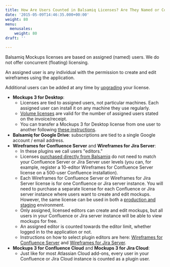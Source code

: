 ```yaml
---
title: How Are Users Counted in Balsamiq Licenses? Are They Named or Concurrent Users?
date: '2015-05-09T14:46:35.000+00:00'
weight: 80
menu:
  menusales:
    weight: 80
draft: ''

---
```


Balsamiq Mockups licenses are based on assigned (named) users. We do not offer concurrent (floating) licensing.

An assigned user is any individual with the permission to create and edit wireframes using the application.

Additional users can be added at any time by [upgrading](/sales/upgrades/) your license.

*   **Mockups 3 for Desktop**:
    *   Licenses are tied to assigned users, not particular machines. Each assigned user can install it on any machine they use regularly.
    *   [Volume licenses](/sales/discounts/#discounts-when-purchasing-multiple-mockups-for-desktop-licenses) are valid for the number of assigned users stated on the invoice/receipt.
    *   You can transfer a Mockups 3 for Desktop license from one user to another following [these instructions](/sales/licensetransfer/).
*   **Balsamiq for Google Drive**: subscriptions are tied to a single Google account / email address.
*   **Wireframes for Confluence Server** and **Wireframes for Jira Server**:
    *   In these plugins we call users "editors."
    *   Licenses [purchased directly from Balsamiq](/sales/marketplace/#what-are-the-pros-and-cons-of-buying-from-balsamiq) do not need to match your Confluence Server or Jira Server user levels (you can, for example, register a 10-editor Wireframes for Confluence Server license on a 500-user Confluence installation).
    *   Each Wireframes for Confluence Server or Wireframes for Jira Server license is for one Confluence or Jira server instance. You will need to purchase a separate license for each Confluence or Jira server instance where users want to create and edit mockups. However, the same license can be used in both a [production and staging](/sales/atlassianstagingproduction/) environment.
    *   Only assigned, licensed editors can create and edit mockups, but all users in your Confluence or Jira server instance will be able to view mockups for free.
    *   An assigned editor is counted towards the editor limit, whether logged in to the application or not.
    *   Instructions on how to select plugin editors are here: [Wireframes for Confluence Server](https://docs.balsamiq.com/confluence/server/wireframes/admin-guide/#selecting-balsamiq-wireframes-editors) and [Wireframes for Jira Server](https://docs.balsamiq.com/jira/server/wireframes/admin-guide/#selecting-balsamiq-wireframes-editors).
*   **Mockups 3 for Confluence Cloud** and **Mockups 3 for Jira Cloud**:
    *   Just like for most Atlassian Cloud add-ons, every user in your Confluence or Jira Cloud instance is counted as a plugin user.
